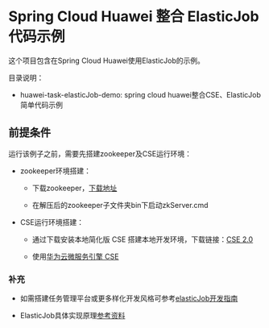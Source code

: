# Spring Cloud Huawei 整合 ElasticJob 代码示例

这个项目包含在Spring Cloud Huawei使用ElasticJob的示例。

目录说明：

- huawei-task-elasticJob-demo: spring cloud huawei整合CSE、ElasticJob简单代码示例

## 前提条件

运行该例子之前，需要先搭建zookeeper及CSE运行环境：

- zookeeper环境搭建：

  * 下载zookeeper，[下载地址](https://www.apache.org/dyn/closer.lua/zookeeper/zookeeper-3.6.3/apache-zookeeper-3.6.3-bin.tar.gz) 
  
  * 在解压后的zookeeper子文件夹bin下启动zkServer.cmd

- CSE运行环境搭建：

  * 通过下载安装本地简化版 CSE 搭建本地开发环境，下载链接：[CSE 2.0](https://support.huaweicloud.com/devg-cse/cse_devg_0036.html)
  
  * 使用[华为云微服务引擎 CSE ](https://www.huaweicloud.com/product/cse.html) 


### 补充

- 如需搭建任务管理平台或更多样化开发风格可参考[elasticJob开发指南](https://shardingsphere.apache.org/elasticjob/current/cn/user-manual/)

- ElasticJob具体实现原理[参考资料](https://shardingsphere.apache.org/elasticjob/legacy/lite-2.x/03-design/lite-design/)


  